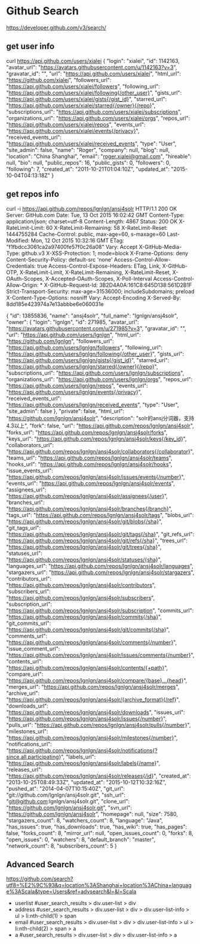 Github Search
==============
https://developer.github.com/v3/search/

## get user info

curl https://api.github.com/users/xialei
{
  "login": "xialei",
  "id": 1142163,
  "avatar_url": "https://avatars.githubusercontent.com/u/1142163?v=3",
  "gravatar_id": "",
  "url": "https://api.github.com/users/xialei",
  "html_url": "https://github.com/xialei",
  "followers_url": "https://api.github.com/users/xialei/followers",
  "following_url": "https://api.github.com/users/xialei/following{/other_user}",
  "gists_url": "https://api.github.com/users/xialei/gists{/gist_id}",
  "starred_url": "https://api.github.com/users/xialei/starred{/owner}{/repo}",
  "subscriptions_url": "https://api.github.com/users/xialei/subscriptions",
  "organizations_url": "https://api.github.com/users/xialei/orgs",
  "repos_url": "https://api.github.com/users/xialei/repos",
  "events_url": "https://api.github.com/users/xialei/events{/privacy}",
  "received_events_url": "https://api.github.com/users/xialei/received_events",
  "type": "User",
  "site_admin": false,
  "name": "Roger",
  "company": null,
  "blog": null,
  "location": "China Shanghai",
  "email": "roger.xialei@gmail.com",
  "hireable": null,
  "bio": null,
  "public_repos": 16,
  "public_gists": 0,
  "followers": 0,
  "following": 7,
  "created_at": "2011-10-21T01:04:10Z",
  "updated_at": "2015-10-04T04:13:18Z"
}

## get repos info
curl -i https://api.github.com/repos/lgnlgn/ansj4solr
HTTP/1.1 200 OK
Server: GitHub.com
Date: Tue, 13 Oct 2015 16:02:42 GMT
Content-Type: application/json; charset=utf-8
Content-Length: 4867
Status: 200 OK
X-RateLimit-Limit: 60
X-RateLimit-Remaining: 58
X-RateLimit-Reset: 1444755284
Cache-Control: public, max-age=60, s-maxage=60
Last-Modified: Mon, 12 Oct 2015 10:32:16 GMT
ETag: "f1fbdcc3061ca2a97400fe57f0c26a08"
Vary: Accept
X-GitHub-Media-Type: github.v3
X-XSS-Protection: 1; mode=block
X-Frame-Options: deny
Content-Security-Policy: default-src 'none'
Access-Control-Allow-Credentials: true
Access-Control-Expose-Headers: ETag, Link, X-GitHub-OTP, X-RateLimit-Limit, X-RateLimit-Remaining, X-RateLimit-Reset, X-OAuth-Scopes, X-Accepted-OAuth-Scopes, X-Poll-Interval
Access-Control-Allow-Origin: *
X-GitHub-Request-Id: 3B2D4A0A:161C8:645D138:561D2B1F
Strict-Transport-Security: max-age=31536000; includeSubdomains; preload
X-Content-Type-Options: nosniff
Vary: Accept-Encoding
X-Served-By: 8dd185e423974a7e13abbbe6e060031e

{
  "id": 13855836,
  "name": "ansj4solr",
  "full_name": "lgnlgn/ansj4solr",
  "owner": {
    "login": "lgnlgn",
    "id": 271985,
    "avatar_url": "https://avatars.githubusercontent.com/u/271985?v=3",
    "gravatar_id": "",
    "url": "https://api.github.com/users/lgnlgn",
    "html_url": "https://github.com/lgnlgn",
    "followers_url": "https://api.github.com/users/lgnlgn/followers",
    "following_url": "https://api.github.com/users/lgnlgn/following{/other_user}",
    "gists_url": "https://api.github.com/users/lgnlgn/gists{/gist_id}",
    "starred_url": "https://api.github.com/users/lgnlgn/starred{/owner}{/repo}",
    "subscriptions_url": "https://api.github.com/users/lgnlgn/subscriptions",
    "organizations_url": "https://api.github.com/users/lgnlgn/orgs",
    "repos_url": "https://api.github.com/users/lgnlgn/repos",
    "events_url": "https://api.github.com/users/lgnlgn/events{/privacy}",
    "received_events_url": "https://api.github.com/users/lgnlgn/received_events",
    "type": "User",
    "site_admin": false
  },
  "private": false,
  "html_url": "https://github.com/lgnlgn/ansj4solr",
  "description": "solr的ansj分词器，支持4.3以上",
  "fork": false,
  "url": "https://api.github.com/repos/lgnlgn/ansj4solr",
  "forks_url": "https://api.github.com/repos/lgnlgn/ansj4solr/forks",
  "keys_url": "https://api.github.com/repos/lgnlgn/ansj4solr/keys{/key_id}",
  "collaborators_url": "https://api.github.com/repos/lgnlgn/ansj4solr/collaborators{/collaborator}",
  "teams_url": "https://api.github.com/repos/lgnlgn/ansj4solr/teams",
  "hooks_url": "https://api.github.com/repos/lgnlgn/ansj4solr/hooks",
  "issue_events_url": "https://api.github.com/repos/lgnlgn/ansj4solr/issues/events{/number}",
  "events_url": "https://api.github.com/repos/lgnlgn/ansj4solr/events",
  "assignees_url": "https://api.github.com/repos/lgnlgn/ansj4solr/assignees{/user}",
  "branches_url": "https://api.github.com/repos/lgnlgn/ansj4solr/branches{/branch}",
  "tags_url": "https://api.github.com/repos/lgnlgn/ansj4solr/tags",
  "blobs_url": "https://api.github.com/repos/lgnlgn/ansj4solr/git/blobs{/sha}",
  "git_tags_url": "https://api.github.com/repos/lgnlgn/ansj4solr/git/tags{/sha}",
  "git_refs_url": "https://api.github.com/repos/lgnlgn/ansj4solr/git/refs{/sha}",
  "trees_url": "https://api.github.com/repos/lgnlgn/ansj4solr/git/trees{/sha}",
  "statuses_url": "https://api.github.com/repos/lgnlgn/ansj4solr/statuses/{sha}",
  "languages_url": "https://api.github.com/repos/lgnlgn/ansj4solr/languages",
  "stargazers_url": "https://api.github.com/repos/lgnlgn/ansj4solr/stargazers",
  "contributors_url": "https://api.github.com/repos/lgnlgn/ansj4solr/contributors",
  "subscribers_url": "https://api.github.com/repos/lgnlgn/ansj4solr/subscribers",
  "subscription_url": "https://api.github.com/repos/lgnlgn/ansj4solr/subscription",
  "commits_url": "https://api.github.com/repos/lgnlgn/ansj4solr/commits{/sha}",
  "git_commits_url": "https://api.github.com/repos/lgnlgn/ansj4solr/git/commits{/sha}",
  "comments_url": "https://api.github.com/repos/lgnlgn/ansj4solr/comments{/number}",
  "issue_comment_url": "https://api.github.com/repos/lgnlgn/ansj4solr/issues/comments{/number}",
  "contents_url": "https://api.github.com/repos/lgnlgn/ansj4solr/contents/{+path}",
  "compare_url": "https://api.github.com/repos/lgnlgn/ansj4solr/compare/{base}...{head}",
  "merges_url": "https://api.github.com/repos/lgnlgn/ansj4solr/merges",
  "archive_url": "https://api.github.com/repos/lgnlgn/ansj4solr/{archive_format}{/ref}",
  "downloads_url": "https://api.github.com/repos/lgnlgn/ansj4solr/downloads",
  "issues_url": "https://api.github.com/repos/lgnlgn/ansj4solr/issues{/number}",
  "pulls_url": "https://api.github.com/repos/lgnlgn/ansj4solr/pulls{/number}",
  "milestones_url": "https://api.github.com/repos/lgnlgn/ansj4solr/milestones{/number}",
  "notifications_url": "https://api.github.com/repos/lgnlgn/ansj4solr/notifications{?since,all,participating}",
  "labels_url": "https://api.github.com/repos/lgnlgn/ansj4solr/labels{/name}",
  "releases_url": "https://api.github.com/repos/lgnlgn/ansj4solr/releases{/id}",
  "created_at": "2013-10-25T08:49:33Z",
  "updated_at": "2015-10-12T10:32:16Z",
  "pushed_at": "2014-04-07T10:15:40Z",
  "git_url": "git://github.com/lgnlgn/ansj4solr.git",
  "ssh_url": "git@github.com:lgnlgn/ansj4solr.git",
  "clone_url": "https://github.com/lgnlgn/ansj4solr.git",
  "svn_url": "https://github.com/lgnlgn/ansj4solr",
  "homepage": null,
  "size": 7580,
  "stargazers_count": 8,
  "watchers_count": 8,
  "language": "Java",
  "has_issues": true,
  "has_downloads": true,
  "has_wiki": true,
  "has_pages": false,
  "forks_count": 8,
  "mirror_url": null,
  "open_issues_count": 0,
  "forks": 8,
  "open_issues": 0,
  "watchers": 8,
  "default_branch": "master",
  "network_count": 8,
  "subscribers_count": 5
}

## Advanced Search

https://github.com/search?utf8=%E2%9C%93&q=location%3AShanghai+location%3AChina+language%3AScala&type=Users&ref=advsearch&l=&l=Scala

+ userlist
    \#user_search_results > div.user-list > div
+ address
    \#user_search_results > div.user-list > div > div.user-list-info > ul > li:nth-child(1) > span
+ email
    \#user_search_results > div.user-list > div > div.user-list-info > ul > li:nth-child(2) > span > a
+ a
    \#user_search_results > div.user-list > div > div.user-list-info > a
